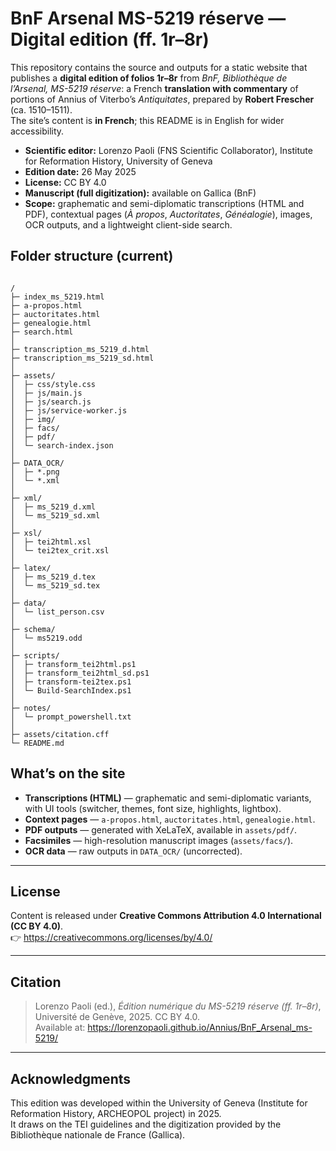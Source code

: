 # BnF Arsenal MS-5219 réserve — Digital edition (ff. 1r–8r)

This repository contains the source and outputs for a static website that publishes a **digital edition of folios 1r–8r** from *BnF, Bibliothèque de l’Arsenal, MS-5219 réserve*: a French **translation with commentary** of portions of Annius of Viterbo’s *Antiquitates*, prepared by **Robert Frescher** (ca. 1510–1511).  
The site’s content is **in French**; this README is in English for wider accessibility.

- **Scientific editor:** Lorenzo Paoli (FNS Scientific Collaborator), Institute for Reformation History, University of Geneva  
- **Edition date:** 26 May 2025  
- **License:** CC BY 4.0  
- **Manuscript (full digitization):** available on Gallica (BnF)  
- **Scope:** graphematic and semi-diplomatic transcriptions (HTML and PDF), contextual pages (*À propos*, *Auctoritates*, *Généalogie*), images, OCR outputs, and a lightweight client-side search.


## Folder structure (current)

```

/
├─ index_ms_5219.html
├─ a-propos.html
├─ auctoritates.html
├─ genealogie.html
├─ search.html
│
├─ transcription_ms_5219_d.html
├─ transcription_ms_5219_sd.html
│
├─ assets/
│  ├─ css/style.css
│  ├─ js/main.js
│  ├─ js/search.js
│  ├─ js/service-worker.js
│  ├─ img/
│  ├─ facs/
│  ├─ pdf/
│  └─ search-index.json
│
├─ DATA_OCR/
│  ├─ *.png
│  └─ *.xml
│
├─ xml/
│  ├─ ms_5219_d.xml
│  └─ ms_5219_sd.xml
│
├─ xsl/
│  ├─ tei2html.xsl
│  └─ tei2tex_crit.xsl
│
├─ latex/
│  ├─ ms_5219_d.tex
│  └─ ms_5219_sd.tex
│
├─ data/
│  └─ list_person.csv
│
├─ schema/
│  └─ ms5219.odd
│
├─ scripts/
│  ├─ transform_tei2html.ps1
│  ├─ transform_tei2html_sd.ps1
│  ├─ transform-tei2tex.ps1
│  └─ Build-SearchIndex.ps1
│
├─ notes/
│  └─ prompt_powershell.txt
│
├─ assets/citation.cff
└─ README.md

```

## What’s on the site

- **Transcriptions (HTML)** — graphematic and semi-diplomatic variants, with UI tools (switcher, themes, font size, highlights, lightbox).  
- **Context pages** — `a-propos.html`, `auctoritates.html`, `genealogie.html`.  
- **PDF outputs** — generated with XeLaTeX, available in `assets/pdf/`.  
- **Facsimiles** — high-resolution manuscript images (`assets/facs/`).  
- **OCR data** — raw outputs in `DATA_OCR/` (uncorrected).  

---

## License

Content is released under **Creative Commons Attribution 4.0 International (CC BY 4.0)**.  
👉 https://creativecommons.org/licenses/by/4.0/

---

## Citation

> Lorenzo Paoli (ed.), *Édition numérique du MS-5219 réserve (ff. 1r–8r)*, Université de Genève, 2025. CC BY 4.0.  
> Available at: https://lorenzopaoli.github.io/Annius/BnF_Arsenal_ms-5219/

---

## Acknowledgments

This edition was developed within the University of Geneva (Institute for Reformation History, ARCHEOPOL project) in 2025.  
It draws on the TEI guidelines and the digitization provided by the Bibliothèque nationale de France (Gallica).
